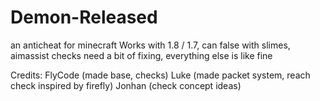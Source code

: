 # Demon-Released
an anticheat for minecraft
Works with 1.8 / 1.7, can false with slimes, aimassist checks need a bit of fixing, everything else is like fine

Credits:
FlyCode (made base, checks)
Luke (made packet system, reach check inspired by firefly)
Jonhan (check concept ideas)
